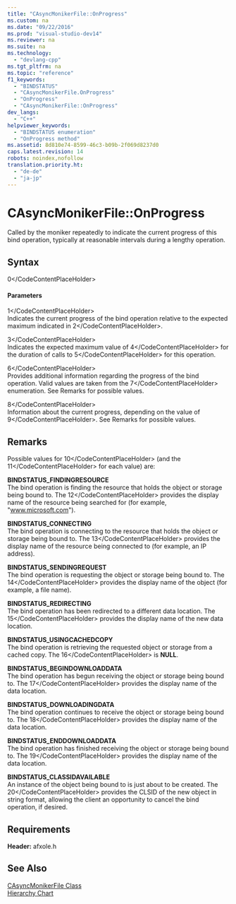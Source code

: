 ```yaml
---
title: "CAsyncMonikerFile::OnProgress"
ms.custom: na
ms.date: "09/22/2016"
ms.prod: "visual-studio-dev14"
ms.reviewer: na
ms.suite: na
ms.technology: 
  - "devlang-cpp"
ms.tgt_pltfrm: na
ms.topic: "reference"
f1_keywords: 
  - "BINDSTATUS"
  - "CAsyncMonikerFile.OnProgress"
  - "OnProgress"
  - "CAsyncMonikerFile::OnProgress"
dev_langs: 
  - "C++"
helpviewer_keywords: 
  - "BINDSTATUS enumeration"
  - "OnProgress method"
ms.assetid: 8d810e74-8599-46c3-b09b-2f069d8237d0
caps.latest.revision: 14
robots: noindex,nofollow
translation.priority.ht: 
  - "de-de"
  - "ja-jp"
---
```

# CAsyncMonikerFile::OnProgress
Called by the moniker repeatedly to indicate the current progress of this bind operation, typically at reasonable intervals during a lengthy operation.  
  
## Syntax  
  
<CodeContentPlaceHolder>0\</CodeContentPlaceHolder>  
#### Parameters  
 <CodeContentPlaceHolder>1\</CodeContentPlaceHolder>  
 Indicates the current progress of the bind operation relative to the expected maximum indicated in <CodeContentPlaceHolder>2\</CodeContentPlaceHolder>.  
  
 <CodeContentPlaceHolder>3\</CodeContentPlaceHolder>  
 Indicates the expected maximum value of <CodeContentPlaceHolder>4\</CodeContentPlaceHolder> for the duration of calls to <CodeContentPlaceHolder>5\</CodeContentPlaceHolder> for this operation.  
  
 <CodeContentPlaceHolder>6\</CodeContentPlaceHolder>  
 Provides additional information regarding the progress of the bind operation. Valid values are taken from the <CodeContentPlaceHolder>7\</CodeContentPlaceHolder> enumeration. See Remarks for possible values.  
  
 <CodeContentPlaceHolder>8\</CodeContentPlaceHolder>  
 Information about the current progress, depending on the value of <CodeContentPlaceHolder>9\</CodeContentPlaceHolder>. See Remarks for possible values.  
  
## Remarks  
 Possible values for <CodeContentPlaceHolder>10\</CodeContentPlaceHolder> (and the <CodeContentPlaceHolder>11\</CodeContentPlaceHolder> for each value) are:  
  
 **BINDSTATUS_FINDINGRESOURCE**  
 The bind operation is finding the resource that holds the object or storage being bound to. The <CodeContentPlaceHolder>12\</CodeContentPlaceHolder> provides the display name of the resource being searched for (for example, "www.microsoft.com").  
  
 **BINDSTATUS_CONNECTING**  
 The bind operation is connecting to the resource that holds the object or storage being bound to. The <CodeContentPlaceHolder>13\</CodeContentPlaceHolder> provides the display name of the resource being connected to (for example, an IP address).  
  
 **BINDSTATUS_SENDINGREQUEST**  
 The bind operation is requesting the object or storage being bound to. The <CodeContentPlaceHolder>14\</CodeContentPlaceHolder> provides the display name of the object (for example, a file name).  
  
 **BINDSTATUS_REDIRECTING**  
 The bind operation has been redirected to a different data location. The <CodeContentPlaceHolder>15\</CodeContentPlaceHolder> provides the display name of the new data location.  
  
 **BINDSTATUS_USINGCACHEDCOPY**  
 The bind operation is retrieving the requested object or storage from a cached copy. The <CodeContentPlaceHolder>16\</CodeContentPlaceHolder> is **NULL**.  
  
 **BINDSTATUS_BEGINDOWNLOADDATA**  
 The bind operation has begun receiving the object or storage being bound to. The <CodeContentPlaceHolder>17\</CodeContentPlaceHolder> provides the display name of the data location.  
  
 **BINDSTATUS_DOWNLOADINGDATA**  
 The bind operation continues to receive the object or storage being bound to. The <CodeContentPlaceHolder>18\</CodeContentPlaceHolder> provides the display name of the data location.  
  
 **BINDSTATUS_ENDDOWNLOADDATA**  
 The bind operation has finished receiving the object or storage being bound to. The <CodeContentPlaceHolder>19\</CodeContentPlaceHolder> provides the display name of the data location.  
  
 **BINDSTATUS_CLASSIDAVAILABLE**  
 An instance of the object being bound to is just about to be created. The <CodeContentPlaceHolder>20\</CodeContentPlaceHolder> provides the CLSID of the new object in string format, allowing the client an opportunity to cancel the bind operation, if desired.  
  
## Requirements  
 **Header:** afxole.h  
  
## See Also  
 [CAsyncMonikerFile Class](../vs140/casyncmonikerfile-class.md)   
 [Hierarchy Chart](../vs140/hierarchy-chart.md)
